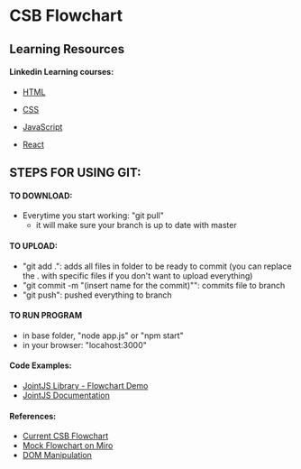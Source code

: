 # CSB Flowchart

## Learning Resources

#### Linkedin Learning courses:

* [HTML](https://www.linkedin.com/learning/paths/advance-your-skills-in-html?u=2222241)

* [CSS](https://www.linkedin.com/learning/paths/learn-css?u=2222241)

* [JavaScript](https://www.linkedin.com/learning/paths/become-a-javascript-developer?u=2222241)

* [React](https://www.linkedin.com/learning/paths/explore-react-js-development?u=2222241)

## STEPS FOR USING GIT:
#### TO DOWNLOAD:
- Everytime you start working: "git pull"
    - it will make sure your branch is up to date with master
#### TO UPLOAD:
- "git add .": adds all files in folder to be ready to commit (you can replace the . with specific files if you don't want to upload everything)
- "git commit -m "(insert name for the commit)"": commits file to branch
- "git push": pushed everything to branch
#### TO RUN PROGRAM
- in base folder, "node app.js" or "npm start"
- in your browser: "locahost:3000"

#### Code Examples:
* [ JointJS Library - Flowchart Demo](https://www.jointjs.com/demos/flowchart)
* [ JointJS Documentation](https://resources.jointjs.com/tutorial/introduction)

#### References:
* [Current CSB Flowchart](https://csb-flowchart.firebaseapp.com)
* [Mock Flowchart on Miro](https://miro.com/app/board/uXjVPn24Kx8=/)
* [DOM Manipulation](https://developer.mozilla.org/en-US/docs/Web/API/Document_Object_Model)